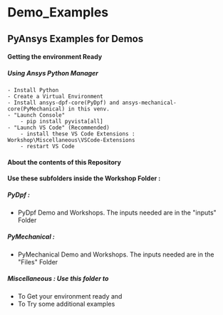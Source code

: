# Demo_Examples
## PyAnsys Examples for Demos

#### Getting the environment Ready

##### Using Ansys Python Manager
    - Install Python
    - Create a Virtual Environment
    - Install ansys-dpf-core(PyDpf) and ansys-mechanical-core(PyMechanical) in this venv.
    - "Launch Console"
        - pip install pyvista[all]
    - "Launch VS Code" (Recommended)
        - install these VS Code Extensions : Workshop\Miscellaneous\VSCode-Extensions
        - restart VS Code


#### About the contents of this Repository

#### Use these subfolders inside the Workshop Folder :


##### PyDpf :
- PyDpf Demo and Workshops. The inputs needed are in the "inputs" Folder

##### PyMechanical :
- PyMechanical Demo and Workshops. The inputs needed are in the "Files" Folder

##### Miscellaneous : Use this folder to
- To Get your environment ready and
- To Try some additional examples
